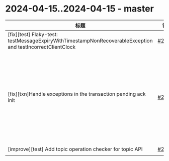 # 2024-04-15..2024-04-15 - master
| 标题 | 链接 | 作者 | 标签 |
| - | :--: | :--: | - |
| [fix][test] Flaky-test: testMessageExpiryWithTimestampNonRecoverableException and testIncorrectClientClock | [#22489](https://github.com/apache/pulsar/pull/22489) | [@shibd](https://github.com/shibd) | `type/flaky-tests` `doc-not-needed` `ready-to-test`  | 
| [fix][txn]Handle exceptions in the transaction pending ack init | [#21274](https://github.com/apache/pulsar/pull/21274) | [@liangyepianzhou](https://github.com/liangyepianzhou) | `type/bug` `area/transaction` `doc-not-needed` `cherry-picked/branch-2.11` `ready-to-test` `cherry-picked/branch-3.0` `release/2.10.6` `cherry-picked/branch-3.1` `category/reliability` `release/2.11.4` `release/3.1.3` `cherry-picked/branch-3.2` `release/3.2.3` `release/3.0.5`  | 
| [improve][test] Add topic operation checker for topic API | [#22468](https://github.com/apache/pulsar/pull/22468) | [@coderzc](https://github.com/coderzc) | `doc-not-needed` `ready-to-test`  | 
